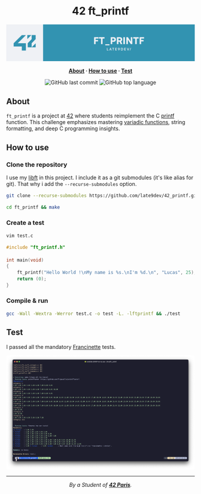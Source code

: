 <h1 align="center">42 ft_printf</h1>

<picture>
  <source media="(prefers-color-scheme: dark)" srcset="./ressources/github-readme-banner-printf-light.png">
  <source media="(prefers-color-scheme: light)" srcset="./ressources/github-readme-banner-printf-dark.png">
  <img alt="Shows an illustrated sun in light mode and a moon with stars in dark mode." src="./ressources/github-readme-banner-printf-color.png">
</picture>

<p align="center">
	<b>
		<a href="#about">About</a>
		<span> · </span>
		<a href="#how-to-use">How to use</a>
		<span> · </span>
		<a href="#test">Test</a>
	</b>
</p>

<p align="center">
	<img alt="GitHub last commit" src="https://img.shields.io/github/last-commit/late9dev/42_printf">
	<img alt="GitHub top language" src="https://img.shields.io/github/languages/top/late9dev/42_printf">
</p>

## About

`ft_printf` is a project at [42](https://42.fr) where students reimplement the C [printf](https://fr.wikipedia.org/wiki/Printf) function. This challenge emphasizes mastering [variadic functions](https://en.wikipedia.org/wiki/Variadic_function), string formatting, and deep C programming insights.

## How to use

### Clone the repository

I use my [libft](https://github.com/late9dev/42_libft.git) in this project. I  include it as a git submodules (it's like alias for git). That why i add the `--recurse-submodules` option.

```bash
git clone --recurse-submodules https://github.com/late9dev/42_printf.git ft_printf
```

```bash
cd ft_printf && make
```

### Create a test

```bash
vim test.c
```

```c
#include "ft_printf.h"

int	main(void)
{
	ft_printf("Hello World !\nMy name is %s.\nI'm %d.\n", "Lucas", 25);
	return (0);
}
```

### Compile & run

```bash
gcc -Wall -Wextra -Werror test.c -o test -L. -lftprintf && ./test
```

## Test

I passed all the mandatory [Francinette](https://github.com/xicodomingues/francinette) tests.

<img src="./ressources/francinette_tests.png" alt="Francinette printf tests passed">

---

<div align="center">
	<i>By a Student of <a href="https://42.fr"><b>42 Paris</b></a>.</i>
</div>